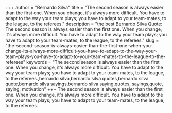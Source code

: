 +++
author = "Bernardo Silva"
title = "The second season is always easier than the first one. When you change, it's always more difficult. You have to adapt to the way your team plays; you have to adapt to your team-mates, to the league, to the referees."
description = "the best Bernardo Silva Quote: The second season is always easier than the first one. When you change, it's always more difficult. You have to adapt to the way your team plays; you have to adapt to your team-mates, to the league, to the referees."
slug = "the-second-season-is-always-easier-than-the-first-one-when-you-change-its-always-more-difficult-you-have-to-adapt-to-the-way-your-team-plays-you-have-to-adapt-to-your-team-mates-to-the-league-to-the-referees"
keywords = "The second season is always easier than the first one. When you change, it's always more difficult. You have to adapt to the way your team plays; you have to adapt to your team-mates, to the league, to the referees.,bernardo silva,bernardo silva quotes,bernardo silva quote,bernardo silva sayings,bernardo silva saying,quotes, sayings,quote, saying, motivation"
+++
The second season is always easier than the first one. When you change, it's always more difficult. You have to adapt to the way your team plays; you have to adapt to your team-mates, to the league, to the referees.

